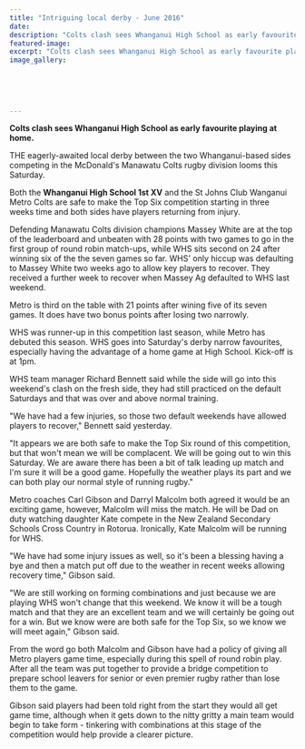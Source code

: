 ```yaml
---
title: "Intriguing local derby - June 2016"
date: 
description: "Colts clash sees Whanganui High School as early favourite playing at home, Wanganui Chronicle article on 16/6/16..."
featured-image: 
excerpt: "Colts clash sees Whanganui High School as early favourite playing at home, Wanganui Chronicle article on 16/6/16..."
image_gallery:
    
    
    
    
    
---
```


<p><strong>Colts clash sees Whanganui High School as early favourite playing at home.</strong></p>
<p>THE eagerly-awaited local derby between the two Whanganui-based sides competing in the McDonald's Manawatu Colts rugby division looms this Saturday.</p>
<p>Both the <strong>Whanganui High School 1st XV</strong> and the St Johns Club Wanganui Metro Colts are safe to make the Top Six competition starting in three weeks time and both sides have players returning from injury.</p>
<p>Defending Manawatu Colts division champions Massey White are at the top of the leaderboard and unbeaten with 28 points with two games to go in the first group of round robin match-ups, while WHS sits second on 24 after winning six of the the seven games so far. WHS' only hiccup was defaulting to Massey White two weeks ago to allow key players to recover. They received a further week to recover when Massey Ag defaulted to WHS last weekend.</p>
<p>Metro is third on the table with 21 points after wining five of its seven games. It does have two bonus points after losing two narrowly.</p>
<p>WHS was runner-up in this competition last season, while Metro has debuted this season. WHS goes into Saturday's derby narrow favourites, especially having the advantage of a home game at High School. Kick-off is at 1pm.</p>
<p>WHS team manager Richard Bennett said while the side will go into this weekend's clash on the fresh side, they had still practiced on the default Saturdays and that was over and above normal training.</p>
<p>"We have had a few injuries, so those two default weekends have allowed players to recover," Bennett said yesterday.</p>
<p>"It appears we are both safe to make the Top Six round of this competition, but that won't mean we will be complacent. We will be going out to win this Saturday. We are aware there has been a bit of talk leading up match and I'm sure it will be a good game. Hopefully the weather plays its part and we can both play our normal style of running rugby."</p>
<p>Metro coaches Carl Gibson and Darryl Malcolm both agreed it would be an exciting game, however, Malcolm will miss the match. He will be Dad on duty watching daughter Kate compete in the New Zealand Secondary Schools Cross Country in Rotorua. Ironically, Kate Malcolm will be running for WHS.</p>
<p>"We have had some injury issues as well, so it's been a blessing having a bye and then a match put off due to the weather in recent weeks allowing recovery time," Gibson said.</p>
<p>"We are still working on forming combinations and just because we are playing WHS won't change that this weekend. We know it will be a tough match and that they are an excellent team and we will certainly be going out for a win. But we know were are both safe for the Top Six, so we know we will meet again," Gibson said.</p>
<p>From the word go both Malcolm and Gibson have had a policy of giving all Metro players game time, especially during this spell of round robin play. After all the team was put together to provide a bridge competition to prepare school leavers for senior or even premier rugby rather than lose them to the game.</p>
<p>Gibson said players had been told right from the start they would all get game time, although when it gets down to the nitty gritty a main team would begin to take form - tinkering with combinations at this stage of the competition would help provide a clearer picture.</p>

